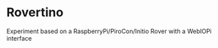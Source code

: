 Rovertino
=========

Experiment based on a RaspberryPi/PiroCon/Initio Rover with a WebIOPi interface
